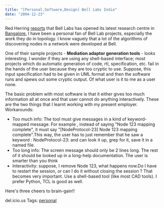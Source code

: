 ```yaml
---
title: "[Personal,Software,Design] Bell Labs India"
date: "2004-12-23"
---
```


Red Herring [reports](http://www.redherring.com/Article.aspx?a=11088&hed=Bell+Labs+looks+east) that Bell Labs has opened its latest research centre in [Bangalore.](http://www.bell-labs.com/org/bl-india/default.html) I have been a personal fan of Bell Lab projects, especially the work they do in topology. I know vaguely that a lot of the algorithms of discovering nodes in a network were developed at Bell.

One of their sample projects - **Mediation adaptor generation tools** - looks interesting. I wonder if they are using any shell-based interface; most projects which do automatic generation of code, rtl, specification, etc. fail in the hands of the user because they are too cryptic to use. Suppose, this input specification had to be given in UML format and then the software runs and spews out some cryptic output. Of what user is it to me as a user none.

The basic problem with most software is that it either gives too much information all at once and that user cannot do anything interactively. These are the two things that I learnt working with my present employer. Workarounds:

- Too much info: The tool must give messages in a kind of keyword-mapped message. For example , instead of saying "Node 123 mapping complete", it must say "\[NodeProtocol-23\] Node 123 mapping complete".This way, the user has to just remember that he saw a keyword : NodeProtocol-23: and can look it up, grep for it, save it in a named file.
- Too long info: The screen message should only be 2 lines long. The rest of it should be looked up in a long-help documentation. The user is smarter than you think
- Interactivity: suppose, I remove Node 123, what happens now.Do I have to restart the session, or can I do it without closing the session ? That becomes very important. Use a shell-based tool (like most CAD tools). I prefer Python, TCL is good as well.

Here's three cheers to brain-gain!!

del.icio.us Tags: [personal](http://del.icio.us/sss8ue/personal)
